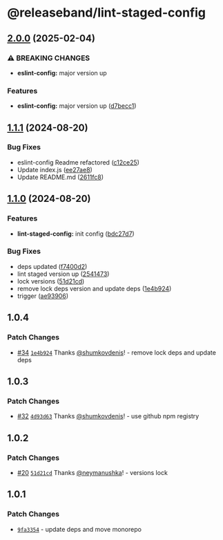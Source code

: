 # @releaseband/lint-staged-config

## [2.0.0](https://github.com/releaseband/nodejs-tools/compare/lint-staged-config-v1.1.1...lint-staged-config-v2.0.0) (2025-02-04)


### ⚠ BREAKING CHANGES

* **eslint-config:** major version up

### Features

* **eslint-config:** major version up ([d7becc1](https://github.com/releaseband/nodejs-tools/commit/d7becc17bd180c8a462f18cef056104cb525d5a4))

## [1.1.1](https://github.com/releaseband/nodejs-tools/compare/lint-staged-config-v1.1.0...lint-staged-config-v1.1.1) (2024-08-20)


### Bug Fixes

* eslint-config Readme refactored ([c12ce25](https://github.com/releaseband/nodejs-tools/commit/c12ce2595ee494b40964ce52d5417f6e3dd63e68))
* Update index.js ([ee27ae8](https://github.com/releaseband/nodejs-tools/commit/ee27ae81eafecb79eb7c6899b69a95daea709da2))
* Update README.md ([2611fc8](https://github.com/releaseband/nodejs-tools/commit/2611fc8945680c72762534237a5c6f972f76133c))

## [1.1.0](https://github.com/releaseband/nodejs-tools/compare/lint-staged-config-v1.0.4...lint-staged-config-v1.1.0) (2024-08-20)


### Features

* **lint-staged-config:** init config ([bdc27d7](https://github.com/releaseband/nodejs-tools/commit/bdc27d7c48a6f83e884b8da7975b9051ba51da69))


### Bug Fixes

* deps updated ([f7400d2](https://github.com/releaseband/nodejs-tools/commit/f7400d25a9d68fdb9e1bcb8412d92ab39ae31009))
* lint staged version up ([2541473](https://github.com/releaseband/nodejs-tools/commit/2541473c81e7a8f62a04a645725206aff15ecdc1))
* lock versions ([51d21cd](https://github.com/releaseband/nodejs-tools/commit/51d21cdf74e55804d7bc690fc271fa0abee41b49))
* remove lock deps version and update deps ([1e4b924](https://github.com/releaseband/nodejs-tools/commit/1e4b924798c14b54043b42b18431b78e882d8c82))
* trigger ([ae93906](https://github.com/releaseband/nodejs-tools/commit/ae93906c1bc8eceed0a64feff85d1dbc2b3ed375))

## 1.0.4

### Patch Changes

- [#34](https://github.com/releaseband/nodejs-tools/pull/34) [`1e4b924`](https://github.com/releaseband/nodejs-tools/commit/1e4b924798c14b54043b42b18431b78e882d8c82) Thanks [@shumkovdenis](https://github.com/shumkovdenis)! - remove lock deps and update deps

## 1.0.3

### Patch Changes

- [#32](https://github.com/releaseband/nodejs-tools/pull/32) [`4d93d63`](https://github.com/releaseband/nodejs-tools/commit/4d93d639fe97ba76d815c998e329ae46e658d9b0) Thanks [@shumkovdenis](https://github.com/shumkovdenis)! - use github npm registry

## 1.0.2

### Patch Changes

- [#20](https://github.com/releaseband/nodejs-tools/pull/20) [`51d21cd`](https://github.com/releaseband/nodejs-tools/commit/51d21cdf74e55804d7bc690fc271fa0abee41b49) Thanks [@neymanushka](https://github.com/neymanushka)! - versions lock

## 1.0.1

### Patch Changes

- [`9fa3354`](https://github.com/releaseband/nodejs-tools/commit/9fa33542a66a4b45cd2e85328365fcc78c1de307) - update deps and move monorepo
